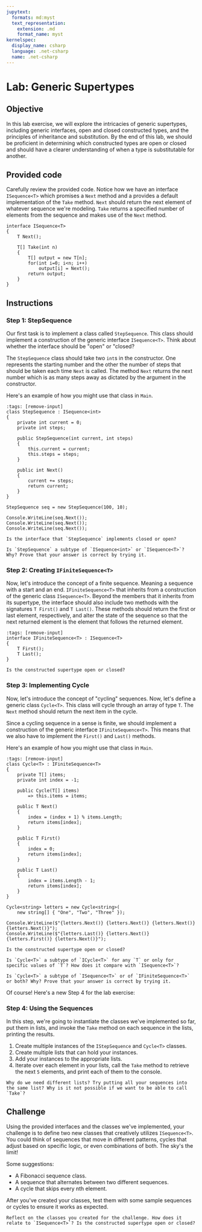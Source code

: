 ```yaml
---
jupytext:
  formats: md:myst
  text_representation:
    extension: .md
    format_name: myst
kernelspec:
  display_name: csharp
  language: .net-csharp
  name: .net-csharp
---
```


# Lab: Generic Supertypes

## Objective

In this lab exercise, we will explore the intricacies of generic supertypes, including generic interfaces, open and closed constructed types, and the principles of inheritance and substitution. By the end of this lab, we should be proficient in determining which constructed types are open or closed and should have a clearer understanding of when a type is substitutable for another.

## Provided code

Carefully review the provided code. Notice how we have an interface `ISequence<T>` which promises a `Next` method and a provides a default implementation of the `Take` method.
`Next` should return the next element of whatever sequence we're modeling.
`Take` returns a specified number of elements from the sequence and makes use of the `Next` method.

```{code-cell}
interface ISequence<T>
{
    T Next();

    T[] Take(int n)
    {
        T[] output = new T[n];
        for(int i=0; i<n; i++)
            output[i] = Next();
        return output;
    }
}
```

## Instructions

### Step 1: StepSequence

Our first task is to implement a class called `StepSequence`.
This class should implement a construction of the generic interface `ISequence<T>`.
Think about whether the interface should be "open" or "closed?

The `StepSequence` class should take two `int`s in the constructor. One represents the starting number and the other the number of steps that should be taken each time `Next` is called.
The method `Next` returns the next number which is as many steps away as dictated by the argument in the constructor.

Here's an example of how you might use that class in `Main`.

```{code-cell}
:tags: [remove-input]
class StepSequence : ISequence<int>
{
    private int current = 0;
    private int steps;

    public StepSequence(int current, int steps)
    {
        this.current = current;
        this.steps = steps;
    }

    public int Next()
    {
        current += steps;
        return current;
    }
}
```

```{code-cell}
StepSequence seq = new StepSequence(100, 10);

Console.WriteLine(seq.Next());
Console.WriteLine(seq.Next());
Console.WriteLine(seq.Next());
```

```{admonition} 🤔 Reflection
Is the interface that `StepSequence` implements closed or open?
```

```{admonition} 🤔 Reflection
Is `StepSequence` a subtype of `ISequence<int>` or `ISequence<T>`? Why? Prove that your answer is correct by trying it.
```


### Step 2: Creating `IFiniteSequence<T>`

Now, let's introduce the concept of a finite sequence. Meaning a sequence with a start and an end. `IFiniteSequence<T>` that inherits from a construction of the generic class `ISequence<T>`. Beyond the members that it inherits from its supertype, the interface should also include two methods with the signatures `T First()` and `T Last()`. These methods should return the first or last element, respectively, and alter the state of the sequence so that the next returned element is the element that follows the returned element.

```{code-cell}
:tags: [remove-input]
interface IFiniteSequence<T> : ISequence<T>
{
    T First();
    T Last();
}
```

```{admonition} 🤔 Reflection
Is the constructed supertype open or closed?
```

### Step 3: Implementing Cycle<T>

Now, let's introduce the concept of "cycling" sequences.
Now, let's define a generic class `Cycle<T>`.
This class will cycle through an array of type `T`. The `Next` method should return the next item in the cycle.

Since a cycling sequence in a sense is finite, we should implement a construction of the generic interface `IFiniteSequence<T>`.
This means that we also have to implement the `First()` and `Last()` methods.

Here's an example of how you might use that class in `Main`.

```{code-cell}
:tags: [remove-input]
class Cycle<T> : IFiniteSequence<T>
{
    private T[] items;
    private int index = -1;

    public Cycle(T[] items)
        => this.items = items;

    public T Next()
    {
        index = (index + 1) % items.Length;
        return items[index];
    }

    public T First()
    {
        index = 0;
        return items[index];
    }

    public T Last()
    {
        index = items.Length - 1;
        return items[index];
    }
}
```

```{code-cell}
Cycle<string> letters = new Cycle<string>(
    new string[] { "One", "Two", "Three" });

Console.WriteLine($"{letters.Next()} {letters.Next()} {letters.Next()} {letters.Next()}");
Console.WriteLine($"{letters.Last()} {letters.Next()} {letters.First()} {letters.Next()}");
```

```{admonition} 🤔 Reflection
Is the constructed supertype open or closed?
```

```{admonition} 🤔 Reflection
Is `Cycle<T>` a subtype of `ICycle<T>` for any `T` or only for specific values of `T`? How does it compare with `ISequence<T>`?
```

```{admonition} 🤔 Reflection
Is `Cycle<T>` a subtype of `ISequence<T>` or of `IFiniteSequence<T>` or both? Why? Prove that your answer is correct by trying it.
```

Of course! Here's a new Step 4 for the lab exercise:

### Step 4: Using the Sequences

In this step, we're going to instantiate the classes we've implemented so far, put them in lists, and invoke the `Take` method on each sequence in the lists, printing the results.

1. Create multiple instances of the `IStepSequence` and `Cycle<T>` classes.
2. Create multiple lists that can hold your instances.
3. Add your instances to the appropriate lists.
4. Iterate over each element in your lists, call the `Take` method to retrieve the next `5` elements, and print each of them to the console.

```{admonition} 🤔 Reflection
Why do we need different lists? Try putting all your sequences into the same list? Why is it not possible if we want to be able to call `Take`?
```

## Challenge

Using the provided interfaces and the classes we've implemented, your challenge is to define two new classes that creatively utilizes `ISequence<T>`. You could think of sequences that move in different patterns, cycles that adjust based on specific logic, or even combinations of both. The sky's the limit!

Some suggestions:
- A Fibonacci sequence class.
- A sequence that alternates between two different sequences.
- A cycle that skips every nth element.

After you've created your classes, test them with some sample sequences or cycles to ensure it works as expected.

```{admonition} 🤔 Reflection
Reflect on the classes you created for the challenge. How does it relate to `ISequence<T>`? Is the constructed supertype open or closed?
```

